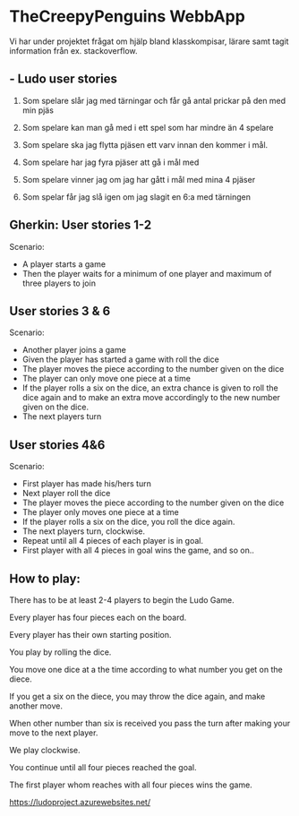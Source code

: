 # TheCreepyPenguins WebbApp

Vi har under projektet frågat om hjälp bland klasskompisar, lärare samt tagit information från ex. stackoverflow.

## - Ludo user stories

1. Som spelare slår jag med tärningar och får gå antal prickar på den med min pjäs

2. Som spelare kan man gå med i ett spel som har mindre än 4 spelare

3. Som spelare ska jag flytta pjäsen ett varv innan den kommer i mål.

4. Som spelare har jag fyra pjäser att gå i mål med

5. Som spelare vinner jag om jag har gått i mål med mina 4 pjäser

6. Som spelar får jag slå igen om jag slagit en 6:a med tärningen



## Gherkin: User stories 1-2
  Scenario: 
- A player starts a game 
- Then the player waits for a minimum of one player and maximum of three players to join

## User stories 3 & 6
  Scenario: 
- Another player joins a game 
- Given the player has started a game with roll the dice 
- The player moves the piece according to the number given on the dice 
- The player can only move one piece at a time
- If the player rolls a six on the dice, an extra chance is given to roll the dice again and to make an extra move accordingly to the new number given on the dice.
 - The next players turn

## User stories 4&6
  Scenario: 
- First player has made his/hers turn 
- Next player roll the dice 
- The player moves the piece according to the number given on the dice 
- The player only moves one piece at a time
- If the player rolls a six on the dice, you roll the dice again. 
- The next players turn, clockwise.
- Repeat until all 4 pieces of each player is in goal.
- First player with all 4 pieces in goal wins the game, and so on.. 



## How to play:

There has to be at least 2-4 players to begin the Ludo Game.

Every player has four pieces each on the board.

Every player has their own starting position.

You play by rolling the dice. 

You move one dice at a the time according to what number you get on the diece.

If you get a six on the diece, you may throw the dice again, and make another move.

When other number than six is received you pass the turn after making your move to the next player.

We play clockwise.

You continue until all four pieces reached the goal.

The first player whom reaches with all four pieces wins the game. 







https://ludoproject.azurewebsites.net/

